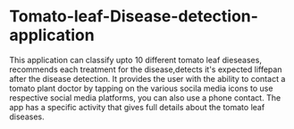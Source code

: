 # Tomato-leaf-Disease-detection-application
This application can classify upto 10 different tomato leaf dieseases, recommends each treatment for the disease,detects it's expected liffepan after the disease detection. It provides the user with the ability to contact a tomato plant doctor by tapping on the various socila media icons to use respective social media platforms,  you can also use a phone contact. The app has a specific activity that gives full details about the tomato leaf diseases.

